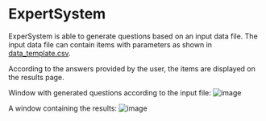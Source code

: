 # ExpertSystem
ExperSystem is able to generate questions based on an input data file.
The input data file can contain items with parameters as shown in [data_template.csv](https://github.com/RedGlimmer/ExpertSystem/blob/master/data/data_template.csv).

According to the answers provided by the user, the items are displayed on the results page.

Window with generated questions according to the input file:
![image](https://user-images.githubusercontent.com/107247457/202871564-cbdb57fb-53c9-4664-8995-8c3aa9839215.png)

A window containing the results:
![image](https://user-images.githubusercontent.com/107247457/202871576-db8cc1b5-0ce5-4541-ae47-4a5047d33769.png)
